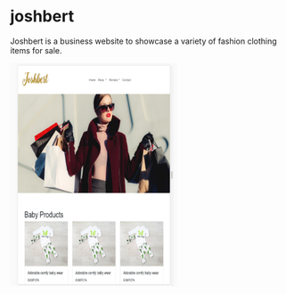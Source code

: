 # joshbert
Joshbert is a business website to showcase a variety of fashion clothing items for sale.

<img src="https://github.com/yland/joshbert/blob/master/sreenshots/joshbert-home.png" width="300" height="400">
